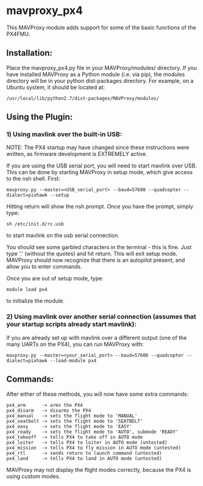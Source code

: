 mavproxy_px4
============

This MAVProxy module adds support for some of the basic functions of the PX4FMU.

Installation:
-------------

Place the mavproxy_px4.py file in your MAVProxy/modules/ directory.
If you have installed MAVProxy as a Python module (i.e. via pip), the modules directory will be in your python dist-packages directory.
For example, on a Ubuntu system, it should be located at:

    /usr/local/lib/python2.7/dist-packages/MAVProxy/modules/

Using the Plugin:
-----------------

### 1) Using mavlink over the built-in USB:

   NOTE: The PX4 startup may have changed since these instructions were written, as firmware development is EXTREMELY active.

   If you are using the USB serial port, you will need to start mavlink over USB.
   This can be done by starting MAVProxy in setup mode, which give access to the nsh shell.
   First:

    mavproxy.py --master=<USB_serial_port> --baud=57600 --quadcopter --dialect=pixhawk --setup

   Hitting return will show the nsh prompt.
   Once you have the prompt, simply type:

    sh /etc/init.d/rc.usb

   to start mavlink on the usb serial connection.

   You should see some garbled characters in the terminal - this is fine.
   Just type '.' (without the quotes) and hit return.  This will exit setup mode.
   MAVProxy should now recognize that there is an autopilot present, and allow you to enter commands.

   Once you are out of setup mode, type:

    module load px4

   to initialize the module.

### 2) Using mavlink over another serial connection (assumes that your startup scripts already start mavlink):

   If you are already set up with mavlink over a different output (one of the many UARTs on the PX4),
   you can run MAVProxy with:

    mavproxy.py --master=<your_serial_port> --baud=57600 --quadcopter --dialect=pixhawk --load-module px4


Commands:
---------

After either of these methods, you will now have some extra commands:

    px4_arm      -> arms the PX4
    px4_disarm   -> disarms the PX4
    px4_manual   -> sets the flight mode to 'MANUAL'
    px4_seatbelt -> sets the flight mode to 'SEATBELT'
    px4_easy     -> sets the flight mode to 'EASY'
    px4_ready    -> sets the flight mode to 'AUTO', submode 'READY'
    px4_takeoff  -> tells PX4 to take off in AUTO mode
    px4_loiter   -> tells PX4 to loiter in AUTO mode (untested)
    px4_mission  -> tells PX4 to fly mission in AUTO mode (untested)
    px4_rtl      -> sends return to launch command (untested)
    px4_land     -> tells PX4 to land in AUTO mode (untested)

MAVProxy may not display the flight modes correctly, because the PX4 is using custom modes.  


  
